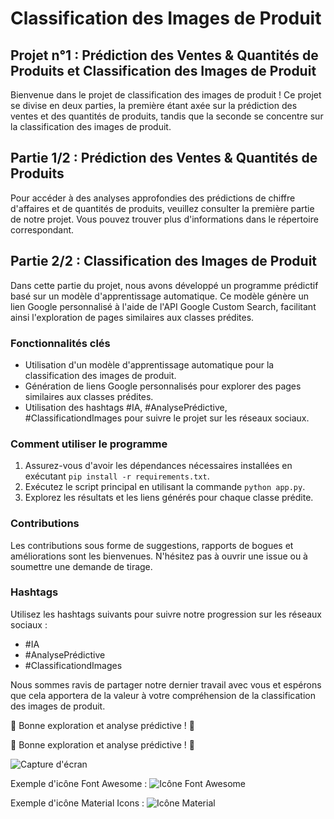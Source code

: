 # Classification des Images de Produit

## Projet n°1 : Prédiction des Ventes & Quantités de Produits et Classification des Images de Produit

Bienvenue dans le projet de classification des images de produit ! Ce projet se divise en deux parties, la première étant axée sur la prédiction des ventes et des quantités de produits, tandis que la seconde se concentre sur la classification des images de produit.

## Partie 1/2 : Prédiction des Ventes & Quantités de Produits

Pour accéder à des analyses approfondies des prédictions de chiffre d'affaires et de quantités de produits, veuillez consulter la première partie de notre projet. Vous pouvez trouver plus d'informations dans le répertoire correspondant.

## Partie 2/2 : Classification des Images de Produit

Dans cette partie du projet, nous avons développé un programme prédictif basé sur un modèle d'apprentissage automatique. Ce modèle génère un lien Google personnalisé à l'aide de l'API Google Custom Search, facilitant ainsi l'exploration de pages similaires aux classes prédites.

### Fonctionnalités clés
- Utilisation d'un modèle d'apprentissage automatique pour la classification des images de produit.
- Génération de liens Google personnalisés pour explorer des pages similaires aux classes prédites.
- Utilisation des hashtags #IA, #AnalysePrédictive, #ClassificationdImages pour suivre le projet sur les réseaux sociaux.

### Comment utiliser le programme
1. Assurez-vous d'avoir les dépendances nécessaires installées en exécutant `pip install -r requirements.txt`.
2. Exécutez le script principal en utilisant la commande `python app.py`.
3. Explorez les résultats et les liens générés pour chaque classe prédite.

### Contributions
Les contributions sous forme de suggestions, rapports de bogues et améliorations sont les bienvenues. N'hésitez pas à ouvrir une issue ou à soumettre une demande de tirage.

### Hashtags
Utilisez les hashtags suivants pour suivre notre progression sur les réseaux sociaux :
- #IA
- #AnalysePrédictive
- #ClassificationdImages

Nous sommes ravis de partager notre dernier travail avec vous et espérons que cela apportera de la valeur à votre compréhension de la classification des images de produit.

🚀 Bonne exploration et analyse prédictive ! 🚀

🚀 Bonne exploration et analyse prédictive ! 🚀

![Capture d'écran](images/Capture_d_ecran.png)

Exemple d'icône Font Awesome : 
![Icône Font Awesome](https://fontawesome.com/icons/star?style=solid)

Exemple d'icône Material Icons : 
![Icône Material](https://material.io/resources/icons/static/ic_icons_homepage_black_24dp.png)
